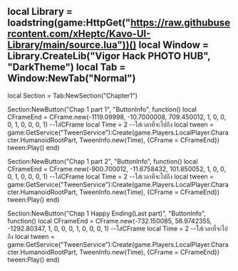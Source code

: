 local Library = loadstring(game:HttpGet("https://raw.githubusercontent.com/xHeptc/Kavo-UI-Library/main/source.lua"))()
local Window = Library.CreateLib("Vigor Hack PHOTO HUB", "DarkTheme")
local Tab = Window:NewTab("Normal")
--
local Section = Tab:NewSection("Chapter1")

Section:NewButton("Chap 1 part 1", "ButtonInfo", function()
    local CFrameEnd = CFrame.new(-1119.09998, -10.7000008, 709.450012, 1, 0, 0, 0, 1, 0, 0, 0, 1) --ใส่CFrame
local Time = 2 --ใส่เวลาที่จะไปถึง
local tween = game:GetService("TweenService"):Create(game.Players.LocalPlayer.Character.HumanoidRootPart, TweenInfo.new(Time), {CFrame = CFrameEnd}) tween:Play()
end)

Section:NewButton("Chap 1 part 2", "ButtonInfo", function()
    local CFrameEnd = CFrame.new(-900.700012, -11.6758432, 101.850052, 1, 0, 0, 0, 1, 0, 0, 0, 1) --ใส่CFrame
local Time = 2 --ใส่เวลาที่จะไปถึง
local tween = game:GetService("TweenService"):Create(game.Players.LocalPlayer.Character.HumanoidRootPart, TweenInfo.new(Time), {CFrame = CFrameEnd}) tween:Play()
end)

Section:NewButton("Chap 1 Happy Ending(Last part)", "ButtonInfo", function()
    local CFrameEnd = CFrame.new(-732.150085, 56.9742355, -1292.80347, 1, 0, 0, 0, 1, 0, 0, 0, 1) --ใส่CFrame
local Time = 2 --ใส่เวลาที่จะไปถึง
local tween = game:GetService("TweenService"):Create(game.Players.LocalPlayer.Character.HumanoidRootPart, TweenInfo.new(Time), {CFrame = CFrameEnd}) tween:Play()
end)
